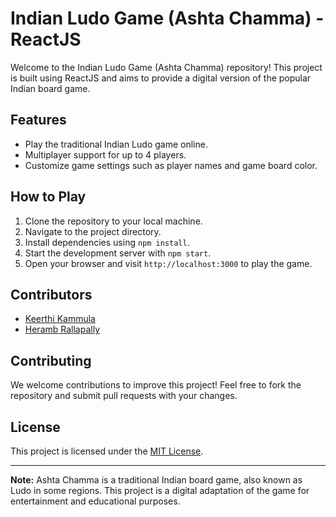 # Indian Ludo Game (Ashta Chamma) - ReactJS

Welcome to the Indian Ludo Game (Ashta Chamma) repository! This project is built using ReactJS and aims to provide a digital version of the popular Indian board game.

## Features

- Play the traditional Indian Ludo game online.
- Multiplayer support for up to 4 players.
- Customize game settings such as player names and game board color.

## How to Play

1. Clone the repository to your local machine.
2. Navigate to the project directory.
3. Install dependencies using `npm install`.
4. Start the development server with `npm start`.
5. Open your browser and visit `http://localhost:3000` to play the game.

## Contributors

- [Keerthi Kammula](https://github.com/keerthi-kammula)
- [Heramb Rallapally](https://github.com/herambrallapally)

## Contributing

We welcome contributions to improve this project! Feel free to fork the repository and submit pull requests with your changes.

## License

This project is licensed under the [MIT License](LICENSE).

---

**Note:** Ashta Chamma is a traditional Indian board game, also known as Ludo in some regions. This project is a digital adaptation of the game for entertainment and educational purposes.
